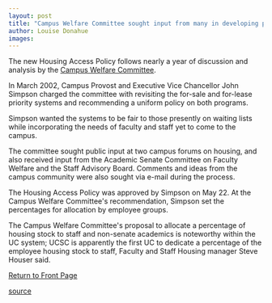 ```yaml
---
layout: post
title: "Campus Welfare Committee sought input from many in developing policy"
author: Louise Donahue
images:
---
```


The new Housing Access Policy follows nearly a year of discussion and analysis by the [Campus Welfare Committee][1].

In March 2002, Campus Provost and Executive Vice Chancellor John Simpson charged the committee with revisiting the for-sale and for-lease priority systems and recommending a uniform policy on both programs.

Simpson wanted the systems to be fair to those presently on waiting lists while incorporating the needs of faculty and staff yet to come to the campus.  

The committee sought public input at two campus forums on housing, and also received input from the Academic Senate Committee on Faculty Welfare and the Staff Advisory Board. Comments and ideas from the campus community were also sought via e-mail during the process.  

The Housing Access Policy was approved by Simpson on May 22. At the Campus Welfare Committee's recommendation, Simpson set the percentages for allocation by employee groups.  

The Campus Welfare Committee's proposal to allocate a percentage of housing stock to staff and non-senate academics is noteworthy within the UC system; UCSC is apparently the first UC to dedicate a percentage of the employee housing stock to staff, Faculty and Staff Housing manager Steve Houser said.


[Return to Front Page][2]

[1]: http://planning.ucsc.edu/pac/cwc.html
[2]: http://currents.ucsc.edu/

[source](http://www1.ucsc.edu/currents/02-03/06-09/housing_sidebar.html "Permalink to housing_sidebar")
